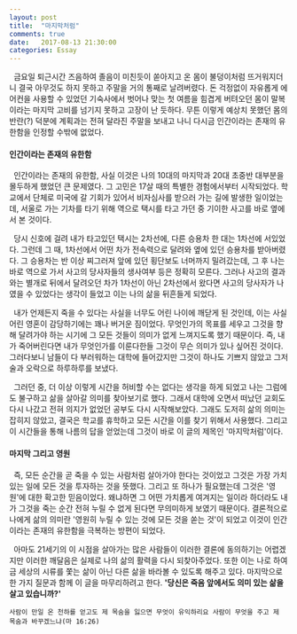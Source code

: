 ```yaml
---
layout: post
title:  "마지막처럼"
comments: true
date:   2017-08-13 21:30:00
categories: Essay
---
```


&nbsp; 금요일 퇴근시간 즈음하여 졸음이 미친듯이 쏟아지고 온 몸이 불덩이처럼 뜨거워지더니 결국 아무것도 하지 못하고 주말을 거의 통째로 날려버렸다. 돈 걱정없이 자유롭게 에어컨을 사용할 수 있었던 기숙사에서 벗어나 맞는 첫 여름을 힘겹게 버텨오던 몸이 말복이라는 마지막 고비를 넘기지 못하고 고장이 난 듯하다. 무튼 이렇게 예상치 못했던 몸의 반란(?) 덕분에 계획과는 전혀 달라진 주말을 보내고 나니 다시금 인간이라는 존재의 유한함을 인정할 수밖에 없었다.

#### 인간이라는 존재의 유한함

&nbsp; 인간이라는 존재의 유한함, 사실 이것은 나의 10대의 마지막과 20대 초중반 대부분을 몰두하게 했었던 큰 문제였다. 그 고민은 17살 때의 특별한 경험에서부터 시작되었다. 학교에서 단체로 미국에 갈 기회가 있어서 비자심사를 받으러 가는 길에 발생한 일이었는데, 서울로 가는 기차를 타기 위해 역으로 택시를 타고 가던 중 기이한 사고를 바로 옆에서 본 것이다.

&nbsp; 당시 신호에 걸려 내가 타고있던 택시는 2차선에, 다른 승용차 한 대는 1차선에 서있었다. 그런데 그 때, 1차선에서 어떤 차가 전속력으로 달려와 옆에 있던 승용차를 받아버렸다. 그 승용차는 반 이상 찌그러져 앞에 있던 횡단보도 너머까지 밀려갔는데, 그 후 나는 바로 역으로 가서 사고의 당사자들의 생사여부 등은 정확히 모른다. 그러나 사고의 결과와는 별개로 뒤에서 달려오던 차가 1차선이 아닌 2차선에서 왔다면 사고의 당사자가 나였을 수 있었다는 생각이 들었고 이는 나의 삶을 뒤흔들게 되었다.

&nbsp; 내가 언제든지 죽을 수 있다는 사실을 너무도 어린 나이에 깨닫게 된 것인데, 이는 사실 어린 영혼이 감당하기에는 꽤나 버거운 짐이었다. 무엇인가의 목표를 세우고 그것을 향해 달려가야 하는 시기에 그 모든 것들이 의미가 없게 느껴지도록 했기 때문이다. 즉, 내가 죽어버린다면 내가 무엇인가를 이룬다한들 그것이 무슨 의미가 있나 싶어진 것이다. 그러다보니 남들이 다 부러워하는 대학에 들어갔지만 그것이 하나도 기쁘지 않았고 그저 술과 오락으로 하루하루를 보냈다.

&nbsp; 그러던 중, 더 이상 이렇게 시간을 허비할 수는 없다는 생각을 하게 되었고 나는 그럼에도 불구하고 삶을 살아갈 의미를 찾아보기로 했다. 그래서 대학에 오면서 떠났던 교회도 다시 나갔고 전혀 의지가 없었던 공부도 다시 시작해보았다. 그래도 도저히 삶의 의미는 잡히지 않았고, 결국은 학교를 휴학하고 모든 시간을 이를 찾기 위해서 사용했다. 그리고 이 시간들을 통해 나름의 답을 얻었는데 그것이 바로 이 글의 제목인 '마지막처럼'이다.

#### 마지막 그리고 영원

&nbsp; 즉, 모든 순간을 곧 죽을 수 있는 사람처럼 살아가야 한다는 것이었고 그것은 가장 가치있는 일에 모든 것을 투자하는 것을 뜻했다. 그리고 또 하나가 필요했는데 그것은 '영원'에 대한 확고한 믿음이었다. 왜냐하면 그 어떤 가치롭게 여겨지는 일이라 하더라도 내가 그것을 죽는 순간 전혀 누릴 수 없게 된다면 무의미하게 보였기 때문이다. 결론적으로 나에게 삶의 의미란 '영원히 누릴 수 있는 것에 모든 것을 쏟는 것'이 되었고 이것이 인간이라는 존재의 유한함을 극복하는 방편이 되었다.

&nbsp; 아마도 21세기의 이 시점을 살아가는 많은 사람들이 이러한 결론에 동의하기는 어렵겠지만 이러한 깨달음은 실제로 나의 삶의 활력을 다시 되찾아주었다. 또한 이는 나로 하여금 세상의 시류를 쫓는 삶이 아닌 다른 삶을 바라볼 수 있도록 해주고 있다. 마지막으로 한 가지 질문과 함께 이 글을 마무리하려고 한다. **'당신은 죽음 앞에서도 의미 있는 삶을 살고 있습니까?'**

    사람이 만일 온 천하를 얻고도 제 목숨을 잃으면 무엇이 유익하리요 사람이 무엇을 주고 제 목숨과 바꾸겠느냐(마 16:26)
